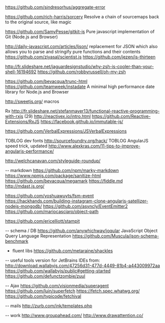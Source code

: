 
https://github.com/sindresorhus/aggregate-error

https://github.com/rich-harris/sorcery  Resolve a chain of sourcemaps back to the original source, like magic

https://github.com/SamyPesse/gitkit-js Pure javascript implementation of Git (Node.js and Browser)

http://daily-javascript.com/articles/ljson/ replacement for JSON which also allows you to parse and stringify pure functions and their contents
https://github.com/ziyasal/scientist.js
https://github.com/jezen/is-thirteen

http://fr.slideshare.net/jaguardesignstudio/why-zsh-is-cooler-than-your-shell-16194692
https://github.com/robbyrussell/oh-my-zsh

https://github.com/bevacqua/trunc-html
https://github.com/teamweek/instadate A minimal high performance date library for Node.js and Browser 

http://sweetjs.org/ macros

Rx
http://fr.slideshare.net/stefanmayer13/functional-reactive-programming-with-rxjs (29)
http://reactivex.io/intro.html
https://github.com/Reactive-Extensions/RxJS
https://facebook.github.io/immutable-js/

https://github.com/VerbalExpressions/JSVerbalExpressions

TOBLOG dev fonts http://sourcefoundry.org/hack/
TOBLOG AngularJS speed trick, updated http://www.alexkras.com/11-tips-to-improve-angularjs-performance/

http://welchcanavan.com/styleguide-roundup/

-- markdown
https://github.com/npm/marky-markdown
https://www.npmjs.com/package/sanitize-html
https://github.com/bevacqua/megamark
https://fiddle.md
http://mdast.js.org/

https://github.com/yoshuawuyts/fsm-event
https://hackhands.com/building-instagram-clone-angularjs-satellizer-nodejs-mongodb/
https://github.com/asyncly/EventEmitter2
https://github.com/mariocasciaro/object-path

https://github.com/ericelliott/stampit

-- schema / DB
https://github.com/anywhichway/joqular JavaScript Object Query Language Representation
https://github.com/Muscula/json-schema-benchmark


- fluent libs
https://github.com/metaraine/shackles


-- useful tools
version for JetBrains IDEs from: http://download.wallabyjs.com/47256d31-477d-4449-81b4-a443009972aa
https://github.com/wallabyjs/public#getting-started
https://github.com/defunctzombie/zuul

-- Ajax
https://github.com/visionmedia/superagent
https://github.com/luin/superfetch
https://fetch.spec.whatwg.org/
https://github.com/typicode/fetchival


-- mails
http://zurb.com/ink/templates.php


-- work
http://www.groupahead.com/
http://www.drawattention.co/
